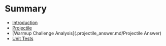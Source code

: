 # Summary

* [Introduction](README.md)
* [Projectile](projectile.md)
* [Warmup Challenge Analysis](.projectile_answer.md/Projectile Answer)
* [Unit Tests](unit_tests.md)

